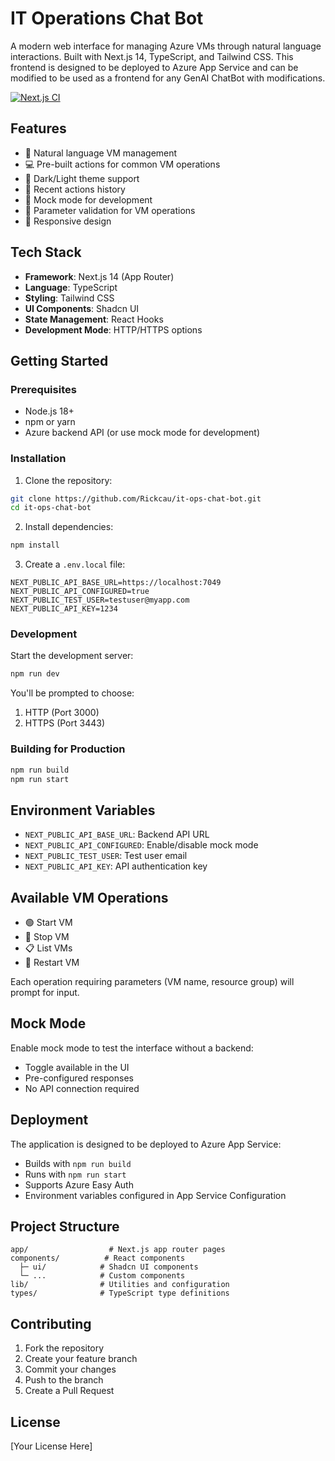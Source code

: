 # IT Operations Chat Bot

A modern web interface for managing Azure VMs through natural language interactions. Built with Next.js 14, TypeScript, and Tailwind CSS.  This frontend is designed to be deployed to Azure App Service and can be modified to be used as a frontend for any GenAI ChatBot with modifications.

[![Next.js CI](https://github.com/Rickcau/it-ops-chat-bot/workflows/Next.js%20CI/badge.svg?branch=main)](https://github.com/Rickcau/it-ops-chat-bot/actions/workflows/nextjs.yml)

## Features

- 🤖 Natural language VM management
- 💻 Pre-built actions for common VM operations
- 🌙 Dark/Light theme support
- 💾 Recent actions history
- 🔄 Mock mode for development
- 🎯 Parameter validation for VM operations
- 🚀 Responsive design

## Tech Stack

- **Framework**: Next.js 14 (App Router)
- **Language**: TypeScript
- **Styling**: Tailwind CSS
- **UI Components**: Shadcn UI
- **State Management**: React Hooks
- **Development Mode**: HTTP/HTTPS options

## Getting Started

### Prerequisites

- Node.js 18+ 
- npm or yarn
- Azure backend API (or use mock mode for development)

### Installation

1. Clone the repository:
```bash
git clone https://github.com/Rickcau/it-ops-chat-bot.git
cd it-ops-chat-bot
```

2. Install dependencies:
```bash
npm install
```

3. Create a `.env.local` file:
```env
NEXT_PUBLIC_API_BASE_URL=https://localhost:7049
NEXT_PUBLIC_API_CONFIGURED=true
NEXT_PUBLIC_TEST_USER=testuser@myapp.com
NEXT_PUBLIC_API_KEY=1234
```

### Development

Start the development server:
```bash
npm run dev
```

You'll be prompted to choose:
1. HTTP (Port 3000)
2. HTTPS (Port 3443)

### Building for Production

```bash
npm run build
npm run start
```

## Environment Variables

- `NEXT_PUBLIC_API_BASE_URL`: Backend API URL
- `NEXT_PUBLIC_API_CONFIGURED`: Enable/disable mock mode
- `NEXT_PUBLIC_TEST_USER`: Test user email
- `NEXT_PUBLIC_API_KEY`: API authentication key

## Available VM Operations

- 🟢 Start VM
- 🔴 Stop VM
- 📋 List VMs
- 🔄 Restart VM

Each operation requiring parameters (VM name, resource group) will prompt for input.

## Mock Mode

Enable mock mode to test the interface without a backend:
- Toggle available in the UI
- Pre-configured responses
- No API connection required

## Deployment

The application is designed to be deployed to Azure App Service:
- Builds with `npm run build`
- Runs with `npm run start`
- Supports Azure Easy Auth
- Environment variables configured in App Service Configuration

## Project Structure

```
app/                  # Next.js app router pages
components/          # React components
  ├─ ui/            # Shadcn UI components
  └─ ...            # Custom components
lib/                # Utilities and configuration
types/              # TypeScript type definitions
```

## Contributing

1. Fork the repository
2. Create your feature branch
3. Commit your changes
4. Push to the branch
5. Create a Pull Request

## License

[Your License Here] 